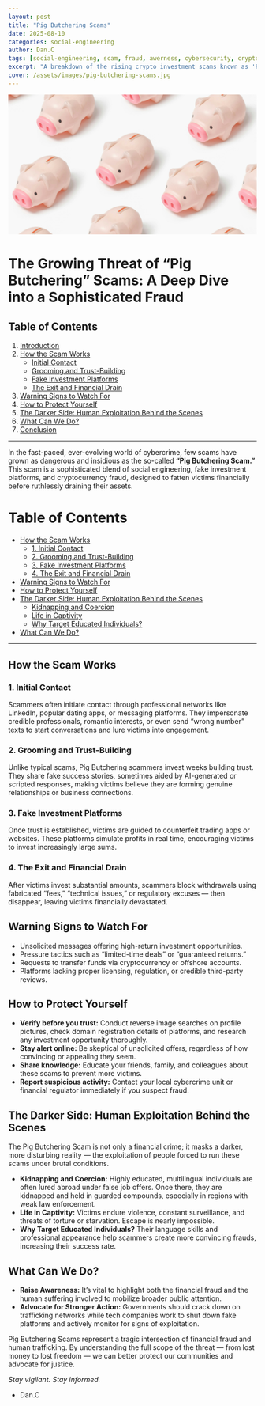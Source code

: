 ```yaml
---
layout: post
title: "Pig Butchering Scams"
date: 2025-08-10
categories: social-engineering
author: Dan.C
tags: [social-engineering, scam, fraud, awerness, cybersecurity, crypto]
excerpt: "A breakdown of the rising crypto investment scams known as 'Pig Butchering' how they work, red flags to watch for, and how to protect yourself from social engineering-driven financial fraud"
cover: /assets/images/pig-butchering-scams.jpg
---
```

![Cover Image](/assets/images/pig-butchering-scams.jpg)

# The Growing Threat of “Pig Butchering” Scams: A Deep Dive into a Sophisticated Fraud

## Table of Contents
1. [Introduction](#the-growing-threat-of-pig-butchering-scams-a-deep-dive-into-a-sophisticated-fraud)  
2. [How the Scam Works](#how-the-scam-works)  
   - [Initial Contact](#1-initial-contact)  
   - [Grooming and Trust-Building](#2-grooming-and-trust-building)  
   - [Fake Investment Platforms](#3-fake-investment-platforms)  
   - [The Exit and Financial Drain](#4-the-exit-and-financial-drain)  
3. [Warning Signs to Watch For](#warning-signs-to-watch-for)  
4. [How to Protect Yourself](#how-to-protect-yourself)  
5. [The Darker Side: Human Exploitation Behind the Scenes](#the-darker-side-human-exploitation-behind-the-scenes)  
6. [What Can We Do?](#what-can-we-do)  
7. [Conclusion](#conclusion)  

---

In the fast-paced, ever-evolving world of cybercrime, few scams have grown as dangerous and insidious as the so-called **“Pig Butchering Scam.”** This scam is a sophisticated blend of social engineering, fake investment platforms, and cryptocurrency fraud, designed to fatten victims financially before ruthlessly draining their assets.

# Table of Contents

- [How the Scam Works](#how-the-scam-works)
  - [1. Initial Contact](#1-initial-contact)
  - [2. Grooming and Trust-Building](#2-grooming-and-trust-building)
  - [3. Fake Investment Platforms](#3-fake-investment-platforms)
  - [4. The Exit and Financial Drain](#4-the-exit-and-financial-drain)
- [Warning Signs to Watch For](#warning-signs-to-watch-for)
- [How to Protect Yourself](#how-to-protect-yourself)
- [The Darker Side: Human Exploitation Behind the Scenes](#the-darker-side-human-exploitation-behind-the-scenes)
  - [Kidnapping and Coercion](#kidnapping-and-coercion)
  - [Life in Captivity](#life-in-captivity)
  - [Why Target Educated Individuals?](#why-target-educated-individuals)
- [What Can We Do?](#what-can-we-do)

---

## How the Scam Works

### 1. Initial Contact

Scammers often initiate contact through professional networks like LinkedIn, popular dating apps, or messaging platforms. They impersonate credible professionals, romantic interests, or even send “wrong number” texts to start conversations and lure victims into engagement.

### 2. Grooming and Trust-Building

Unlike typical scams, Pig Butchering scammers invest weeks building trust. They share fake success stories, sometimes aided by AI-generated or scripted responses, making victims believe they are forming genuine relationships or business connections.

### 3. Fake Investment Platforms

Once trust is established, victims are guided to counterfeit trading apps or websites. These platforms simulate profits in real time, encouraging victims to invest increasingly large sums.

### 4. The Exit and Financial Drain

After victims invest substantial amounts, scammers block withdrawals using fabricated “fees,” “technical issues,” or regulatory excuses — then disappear, leaving victims financially devastated.

## Warning Signs to Watch For

* Unsolicited messages offering high-return investment opportunities.
* Pressure tactics such as “limited-time deals” or “guaranteed returns.”
* Requests to transfer funds via cryptocurrency or offshore accounts.
* Platforms lacking proper licensing, regulation, or credible third-party reviews.

## How to Protect Yourself

* **Verify before you trust:** Conduct reverse image searches on profile pictures, check domain registration details of platforms, and research any investment opportunity thoroughly.
* **Stay alert online:** Be skeptical of unsolicited offers, regardless of how convincing or appealing they seem.
* **Share knowledge:** Educate your friends, family, and colleagues about these scams to prevent more victims.
* **Report suspicious activity:** Contact your local cybercrime unit or financial regulator immediately if you suspect fraud.

## The Darker Side: Human Exploitation Behind the Scenes

The Pig Butchering Scam is not only a financial crime; it masks a darker, more disturbing reality — the exploitation of people forced to run these scams under brutal conditions.

* **Kidnapping and Coercion:** Highly educated, multilingual individuals are often lured abroad under false job offers. Once there, they are kidnapped and held in guarded compounds, especially in regions with weak law enforcement.
* **Life in Captivity:** Victims endure violence, constant surveillance, and threats of torture or starvation. Escape is nearly impossible.
* **Why Target Educated Individuals?** Their language skills and professional appearance help scammers create more convincing frauds, increasing their success rate.

## What Can We Do?

* **Raise Awareness:** It’s vital to highlight both the financial fraud and the human suffering involved to mobilize broader public attention.
* **Advocate for Stronger Action:** Governments should crack down on trafficking networks while tech companies work to shut down fake platforms and actively monitor for signs of exploitation.

Pig Butchering Scams represent a tragic intersection of financial fraud and human trafficking. By understanding the full scope of the threat — from lost money to lost freedom — we can better protect our communities and advocate for justice.

*Stay vigilant. Stay informed.*
- Dan.C
